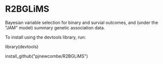 R2BGLiMS
========

Bayesian variable selection for binary and survial outcomes, and (under the "JAM" model) summary genetic association data.

To install using the devtools library, run:

library(devtools)

install_github("pjnewcombe/R2BGLiMS")
